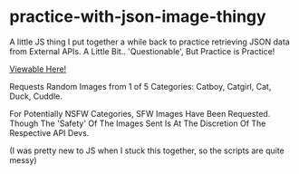 #  practice-with-json-image-thingy
A little JS thing I put together a while back to practice retrieving JSON data from External APIs. A Little Bit.. 'Questionable', But Practice is Practice!

[Viewable Here!](https://projects.traviscampbell.info/image-thingy)

Requests Random Images from 1 of 5 Categories: Catboy, Catgirl, Cat, Duck, Cuddle.

For Potentially NSFW Categories, SFW Images Have Been Requested. Though The 'Safety' Of The Images Sent Is At The Discretion Of The Respective API Devs.

(I was pretty new to JS when I stuck this together, so the scripts are quite messy)
